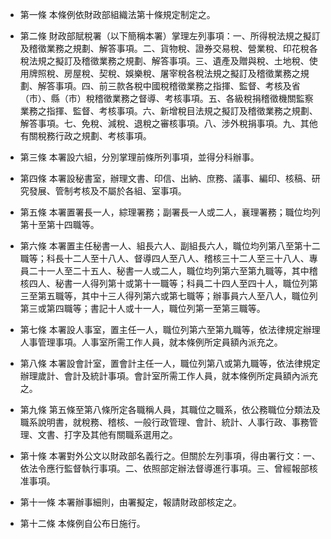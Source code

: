 * 第一條 本條例依財政部組織法第十條規定制定之。

* 第二條 財政部賦稅署（以下簡稱本署）掌理左列事項：一、所得稅法規之擬訂及稽徵業務之規劃、解答事項。二、貨物稅、證券交易稅、營業稅、印花稅各稅法規之擬訂及稽徵業務之規劃、解答事項。三、遺產及贈與稅、土地稅、使用牌照稅、房屋稅、契稅、娛樂稅、屠宰稅各稅法規之擬訂及稽徵業務之規劃、解答事項。四、前三款各稅中國稅稽徵業務之指揮、監督、考核及省（市）、縣（市）稅稽徵業務之督導、考核事項。五、各級稅捐稽徵機關監察業務之指揮、監督、考核事項。六、新增稅目法規之擬訂及稽徵業務之規劃、解答事項。七、免稅、減稅、退稅之審核事項。八、涉外稅捐事項。九、其他有關稅務行政之規劃、考核事項。

* 第三條 本署設六組，分別掌理前條所列事項，並得分科辦事。

* 第四條 本署設秘書室，辦理文書、印信、出納、庶務、議事、編印、核稿、研究發展、管制考核及不屬於各組、室事項。

* 第五條 本署置署長一人，綜理署務；副署長一人或二人，襄理署務；職位均列第十至第十四職等。

* 第六條 本署置主任秘書一人、組長六人、副組長六人，職位均列第八至第十二職等；科長十二人至十八人、督導四人至八人、稽核三十二人至三十八人、專員二十一人至二十五人、秘書一人或二人，職位均列第六至第九職等，其中稽核四人、秘書一人得列第十或第十一職等；科員二十四人至四十人，職位列第三至第五職等，其中十三人得列第六或第七職等；辦事員六人至八人，職位列第三或第四職等；書記十人或十一人，職位列第一至第三職等。

* 第七條 本署設人事室，置主任一人，職位列第六至第九職等，依法律規定辦理人事管理事項。人事室所需工作人員，就本條例所定員額內派充之。

* 第八條 本署設會計室，置會計主任一人，職位列第八或第九職等，依法律規定辦理歲計、會計及統計事項。會計室所需工作人員，就本條例所定員額內派充之。

* 第九條 第五條至第八條所定各職稱人員，其職位之職系，依公務職位分類法及職系說明書，就稅務、稽核、一般行政管理、會計、統計、人事行政、事務管理、文書、打字及其他有關職系選用之。

* 第十條 本署對外公文以財政部名義行之。但關於左列事項，得由署行文：一、依法令應行監督執行事項。二、依照部定辦法督導進行事項。三、曾經報部核准事項。

* 第十一條 本署辦事細則，由署擬定，報請財政部核定之。

* 第十二條 本條例自公布日施行。

